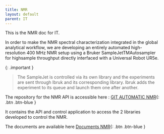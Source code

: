 ```yaml
---
title: NMR
layout: default
parent: IT
---
```


This is the NMR doc for IT.

In order to make the NMR spectral characterization integrated in the global analytical workflow, we are developing an entirely automated high-resolution 400 MHz NMR setup using a Bruker SampleJetTMAutosampler for highsample throughput directly interfaced with a Universal Robot UR5e.

{: .important }
> The SampleJet is controlled via its own library and the experiments are sent through Ibruk and its corresponding 
> library. Ibruk adds the experiment to its queue and launch them one after another.

The repository for the NMR API is accessible here : [GIT AUTOMATIC NMR](https://github.com/swisscatplus/AutomaticNMR){: .btn .btn-blue }

It contains the API and control application to access the 2 libraries developed to control the NMR.

The documents are available here [Documents NMR](https://swisscatsrv1.epfl.ch/index.php/apps/files/files/95642?dir=/SwissCat-share/1_Projects/P4%20-%20Auto%20NMR){: .btn .btn-blue }

